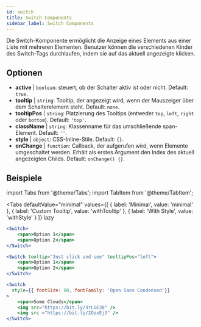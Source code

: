 ```yaml
---
id: switch
title: Switch Components
sidebar_label: Switch Components
---
```


Die Switch-Komponente ermöglicht die Anzeige eines Elements aus einer Liste mit mehreren Elementen. Benutzer können die verschiedenen Kinder des Switch-Tags durchlaufen, indem sie auf das aktuell angezeigte klicken.

## Optionen

* __active__ | `boolean`: steuert, ob der Schalter aktiv ist oder nicht. Default: `true`.
* __tooltip__ | `string`: Tooltip, der angezeigt wird, wenn der Mauszeiger über dem Schalterelement steht. Default: `none`.
* __tooltipPos__ | `string`: Platzierung des Tooltips (entweder `top`, `left`, `right` oder `bottom`). Default: `'top'`.
* __className__ | `string`: Klassenname für das umschließende span-Element. Default: `''`.
* __style__ | `object`: CSS-Inline-Stile. Default: `{}`.
* __onChange__ | `function`: Callback, der aufgerufen wird, wenn Elemente umgeschaltet werden. Erhält als erstes Argument den Index des aktuell angezeigten Childs. Default: `onChange() {}`.


## Beispiele

import Tabs from '@theme/Tabs';
import TabItem from '@theme/TabItem';

<Tabs
    defaultValue="minimal"
    values={[
        { label: 'Minimal', value: 'minimal' },
        { label: 'Custom Tooltip', value: 'withTooltip' },
        { label: 'With Style', value: 'withStyle' }
    ]}
    lazy
>

<TabItem value="minimal">

```jsx live
<Switch>
    <span>Option 1</span>
    <span>Option 2</span>
</Switch>
```

</TabItem>

<TabItem value="withTooltip">

```jsx live
<Switch tooltip="Just click and see" tooltipPos="left">
    <span>Option 1</span>
    <span>Option 2</span>
</Switch>
```

</TabItem>

<TabItem value="withStyle">

```jsx live
<Switch  
  style={{ fontSize: 80, fontFamily: 'Open Sans Condensed'}} 
>
    <span>Some Clouds</span>
    <img src="https://bit.ly/3rLGE30" />
    <img src ="https://bit.ly/2OzxEj3" />
</Switch>
```

</TabItem>

</Tabs>

